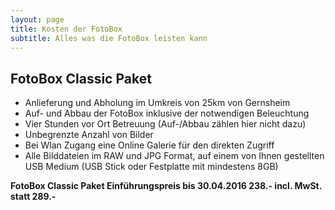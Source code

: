 ```yaml
---
layout: page
title: Kosten der FotoBox
subtitle: Alles was die FotoBox leisten kann
---
```

## FotoBox Classic Paket

  * Anlieferung und Abholung im Umkreis von 25km von Gernsheim
  * Auf- und Abbau der FotoBox inklusive der notwendigen Beleuchtung 
  * Vier Stunden vor Ort Betreuung (Auf-/Abbau zählen hier nicht dazu)
  * Unbegrenzte Anzahl von Bilder
  * Bei Wlan Zugang eine Online Galerie für den direkten Zugriff
  * Alle Bilddateien im RAW und JPG Format, auf einem von Ihnen gestellten USB Medium (USB Stick oder Festplatte mit mindestens 8GB)

**FotoBox Classic Paket Einführungspreis bis 30.04.2016 238.- incl. MwSt. statt 289.-** 
